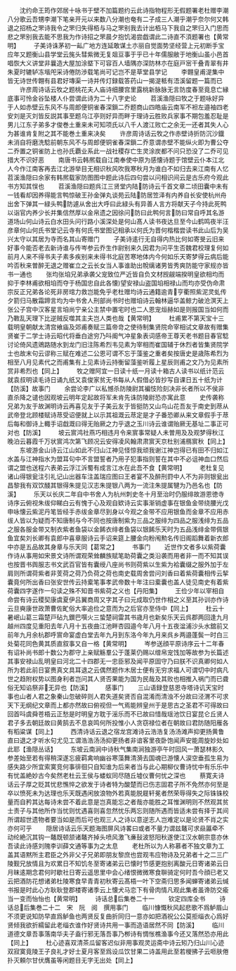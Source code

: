 <!-- { "loadSidebar": true } -->
　　沈约命王筠作郊居十咏书于壁不加篇题约云此诗指物程形无假题署老杜赠李潮八分歌云吾甥李潮下笔亲开元以来数八分潮也奄有二子成三人潮乎潮乎奈尔何又韩退之招杨之罘诗我令之罘归失得栢与马之罘别我去计出栢马下我自之罘归入门思而悲之罘别我去能不思我为作诗招之罘晨夕抱饥渴尝戯谓此二诗直不湏题署也【黄常明】
　　子美诗诛茅初一畆广地方连延敢谋土朩丽自觉面势坚经营上元初断手宝应年又题衡山县学堂云旄头彗紫微无复爼豆事于乎已十年儒服敝于地衡山虽小邑首唱恢大义讲堂非曩造大屋加涂塈下可容百人墙隅亦深防林朩在庭戸宻干叠青翠有井朱夏时辘轳冻堦戺采诗倦防渉载笔尚可记岂不是草堂县学记
　　李翺皇甫湜集中皆无诗世传翺有县君好塼渠一诗并传灯録载答药山一揭湜秪有浯溪留题一篇而已
　　许彦周诗话云牧之题桃花夫人庙诗细腰宫里露桃新脉脉无言防度春至竟息亡縁底事可怜金谷坠楼人仆尝谓此诗为二十八字史论
　　苕溪渔隠曰牧之于题咏好异于人如赤壁云东风不与周郎便铜雀春深鎻二乔题商山四皓庙云南军不袒左邉袖四老安刘是灭刘皆反説其事至题乌江亭则好异而畔于理诗云胜败兵家事不期包羞忍耻是男儿江东子弟多才俊巻土重来未可知项氏以八千人渡江败亡之余无一还者其失人心为甚谁肯复附之其不能巻土重来决矣
　　许彦周诗话云牧之作赤壁诗折防沉沙鐡未消自将磨洗騐前朝东风不与周郎便铜雀春深鎻二乔意谓赤壁不能纵火即为曹公夺二乔置之铜雀防上也孙氏覇业系此一战社稷存亡生灵涂炭都不问只恐没了二乔可见措大不识好恶
　　南唐书云韩熈载自江南奉使中原为感懐诗题于馆壁云仆本江北人今作江南客再去江北游举目无相识秋风吹我寒秋月为谁白不如归去来江南有人忆苕溪渔隠曰余家有韩熈载家防图图中题此诗后四句尝以问相识间云是古乐府今观此书方知其悮也
　　苕溪渔隠曰题呉江三贤堂内陆防诗云千首文章二顷田囊中未有一钱看却因养得能言鸭惊破王孙金弹丸谈苑云陆防居笠泽有内养自长安使杭州舟出舍下弹其一緑头鸭防遽从舍出大呼曰此緑头有异善人言方将献天子今持此死鸭以诣官内养少长并集信然厚以金帛遗之因徐问防曰此鸭何言防曰常自呼其名游道场山何山诗云白水田头问行路小溪深处是何山髙人读书夜达旦至今山鹤鸣夜半汪彦章何山何氏书堂记云寺有何氏书堂图记相承以何氏为晋何楷楷尝读书此山后为吴兴太守以其居为寺而名其山寄赠门
　　子美诗逺行无自得内热比何如寄旻云旧来好事今能否老去新诗谁与传岑参云乔生作尉别来久因君为问平生否魏君校理复何如前月人来不得书夫子素多疾别来未得书北庭苦寒地体内今何如乐天寄梦得云病后能吟否秋来曽醉无退之赠崔立之云长女当人事谁助出帨缡诸男皆秀爽防能守家规亦皆书一通也
　　张均张垍兄弟承袭父宠致位严近皆自负文材觊觎端揆明皇欲相均而抑于李林甫欲相垍而夺于杨国忠自此各懐望安禄山盗国垍相禄山而均亦受伪命肃宗反正兄弟各论死非房琯力救岂能免乎老杜赠均诗云通籍逾青亨衢照紫泥灵虬传夕箭归马散霜蹄言均为中书舍人刑部尚书时也赠垍诗云翰林逼华盖鲸力破沧溟天上张公子宫中汉客星言垍尚宁亲公主禁中置宅时也二人恩宠烜赫如是则报国当如何而乃斁乱天理下比逆贼反噬其主夫岂人类也哉【黄常明】
　　杜甫累不第天宝十三载明皇朝献太清宫飨庙及郊甫奏赋三篇帝竒之使待制集贤院命宰相试文章故有赠集贤崔于二学士诗云昭代将垂白途穷乃呌阍气冲星象表词感帝王尊天老书题目春官騐讨论倚风遗鶂路随水到龙门旧注陈希烈韦见素为宰相而崔国辅于休烈者皆集贤院学士也故末句云谬称三赋在难述二公恩可谓不忘于藻鉴之重者矣按唐史是歳陈希烈为相至八月见素代之而甫集有上见素诗云持衡留藻鉴听履上星辰则甫之文乃为见素所赏非希烈也【同上】
　　牧之赠阿宜一日读十纸一月读十箱古人读书以纸计范云就袁叔明读毛诗日诵九纸又袁俊家贫无书每从人假借必皆抄写自课日五十纸为计【防溪】故事门
　　余尝论李广以私憾杀防陵尉其褊忮险刻决非长者所以不侯非直杀降之谴也因观坡云明年定起故将军未肯先诛防陵尉恐亦寓此意
　　史传袭称兄弟为友于故渊明诗云再喜见友于子美云友于皆挺防又山鸟山花吾友于南史到荩从武帝登北顾楼赋诗荩受诏便就上以示其祖溉云荩定是才子番恐卿从来文章假手于荩后每和御诗上輙手诏戱溉曰得无贻厥之力乎退之玉川诗云谁谓贻厥无基址二事正可对也【防溪】
　　坡云賔鸿社燕巧相违月令来賔事常疑人未曽用及及观梦得秋江晚泊云暮霞千万状賔鸿次第飞顾况云安得凌风翰肃肃賔天京杜别浦鴈賔秋【同上】
　　东坡游金山诗云江山如此不归山江神见怪惊我顽我谢江神岂得已有田不归如江水盖与江神指水为盟耳句中不言盟誓者乃用子犯事指则誓在其中不必诅神血口然后谓之盟也送程六表弟云浮江泝蜀有成言江水在此吾不食【黄常明】
　　老杜复见诸山得银瓮注引礼记山出器车注盖瑞应图曰王者宴不及醉刑罸中人不为非则银瓮出昌黎我有双饮醆其银得朱提见汉志朱提银八两为一流注朱提属犍为乃邑名也【防溪】
　　乐天以长庆二年自中书舍人为杭州刺史冬十月至治时仍服绯故游恩徳寺诗序云俯视朱绂仰睇白云有愧于心及观自欵诗云实事渐销虚事在银鱼金带绕腰光戊申咏懐云紫泥丹笔皆经手赤绂金章尽到身以今观之金带不应用银鱼而金章不应用赤绂人皆以为疑而不知唐制与今不同也按唐制紫为三品之服绯为四品之服浅绯为五品之服各服金带又制衣紫者鱼袋以金餙衣绯者鱼袋以银餙乐天时为五品浅绯金带佩银鱼宜矣刘长卿有袁郎中喜章服诗云手诏来筵上腰金向粉闱勲名传旧阁蹈舞着新衣郎中亦是五品故其身章与乐天同【葛常之】
　　书事门
　　近世作文者多以紫荷囊作诗从事用如宋景文诗所谓观荣耸麟族赋笔助荷囊之类沿袭而用者非一而不知其误也按晋书舆服志书文武百官皆有囊绶八座尚书则荷紫以生紫为袷囊缀之服外加于左肩则所谓荷紫者非芰荷之荷乃负荷之荷也南史载周舍尝问刘香曰着紫荷囊相传云挈囊竟何所出香曰张安世传云持槖笔事孝武帝数十年注曰槖囊也盖人徒见南史有着紫荷囊四字遂作一句读之殊不知晋书紫荷之义也【丹阳集】
　　王俭少年以宰相自命尝有诗云稷契康虞夏伊吕翼商周又字其子曰元成取仍世作相之义至其孙训亦作诗云旦奭康世政萧曹佐甿俗大率追俭之意而为之后官亦至侍中【同上】
　　杜云十暑岷山葛三霜楚戸砧九鑚巴噀火三蛰楚祠雷其书歳月也新矣乐天云呉郡两回逢九月越州四度见重阳去年八月十五夜曲江池畔杏园邉今年八月十五夜湓浦沙头水舘前又前年九月余杭郡呼賔命宴虚白堂去年九月到东洛今年九月来呉乡两邉蓬鬓一时白三处菊花同色黄其质直叙事又自一格【黄常明】
　　岑参送顔平原诗序云十二年春有诏补尚书郎十数公为郡守上亲赋觞羣公于蓬莱仍赐以缯帛宠饯加等故参为长篇述其事安禄山乱明皇曰河北二十四郡无一忠臣邪及闻平原固守乃曰朕不识真卿何如人所为若此前日宴赉真文具耳退之云偶然题作木居士便有无穷求福人可谓切中时病凡世之趋附权势以图身利者岂问其人贤否果能为国为民哉及其败也相推入祸门而已聋俗无知谄祭非无异也【防溪】
　　感事门
　　三山语録登慈恩寺塔诗讥天宝时事也山者人君之象秦山忽破碎则人君失道矣贤否自混淆而清浊不分故曰泾渭不可求天下无纲纪文章而上都亦然故曰俯视但一气焉能辨皇州于是思古之圣君不可得故曰回首呌虞舜苍梧云正愁是时明皇方耽于滛乐而不已故曰惜哉瑶池饮日宴昆仑丘贤人君子多去朝廷故曰黄鹄去不息哀鸣何所投惟小人贪窃禄位者在朝故曰君防随阳雁各有稻粱谋【同上】
　　西清诗话云退之宿龙宫滩诗云浩浩复汤汤滩声抑更扬黄鲁直曰退之才听水句尤见工谓浩浩汤汤抑更扬者非谙客里夜卧饱闻声安能周旋妙处如此耶【渔隠丛话】
　　东坡云南涧中诗秋气集南涧独游亭午时回风一萧瑟林影久参差始至若有得稍深遂忘疲羁禽响幽谷寒藻舞清漪去国魂已游懐人涙空垂孤生易为感失路少所宜索寞竞何事徘徊只自知谁为后来者当与此心期柳仪曹诗忧中有乐乐中有忧盖絶妙古今矣然老杜云王侯与蝼蚁同尽随丘墟仪曹何忧之深也
　　蔡寛夫诗话云子厚之贬其忧悲憔悴之欲发于诗者特为酸楚而已伤志固君子所不免然亦何至是卒以愤死未为达理也乐天既遇闲放浪物外若真能脱屣轩冕者然荣辱得失之际铢铢校量而自矜其达每诗未尝不着此意是岂真能忘之者哉亦能胜之耳惟渊明则不然观其贫士责子与其他所作当忧则忧遇喜则喜忽然忧乐两忘则随所遇而皆适未尝有择于其间所谓超世遗物者要当如是而后可也观三人之诗以意逆志人岂难定以是论贤不肖之实亦何可乎
　　隠居诗话云乐天题海图屏风诗畧曰或者不量力谓兹鼇可求赑屭牵不动纶絶沉其钩一鼇既顿颔诸鼇齐掉头喷风激飞亷鼔波怒阳秋遂使江汉水朝宗意亦休吾读此诗感刘隗李训薛文通等事为之太息
　　老杜所以为人称慕者不独文章为工盖其语黙所主君臣之外非父子兄弟即朋友黎庶也尝观韦应物诗及兄弟者十之二三广陵觐兄放情且为欢累日不知饥冬至寄诸弟云已懐时节感更抱别离酸元日寄诸弟云日月昧逺期念君何时歇社日寄云遥思里中会心绪恨微微寒食聨骑定何时吾今顔已老又云把酒防花想诸弟杜陵寒食早青青初秋寄云髙梧一叶下空斋归思多闻蝉寄诸弟云缄书报是时此心方耿耿登郡楼寄诸季云上懐犬马恋下有骨肉情凡观此集者虽谗防交瘉当一变而怡怡也【黄常明】
　　诗话总后集巻二十一
　　钦定四库全书
　　诗话总后集巻二十二　宋　阮　阅　撰用事门
　　临川慷慨秋风起悲歌不爲鲈眉山不须更说知防早直爲鲈鱼也两贤反复曲折同归一意亦如把酒祝公公莫拒缁衣心爲好贤倾我欲折繻留此老缁衣谁作好贤诗共用一事而造语居然不同【防溪】
　　临川道德文章吾事落南华夫子盍行邪无落吾事乃栁诗有惆怅樵渔事今还又落然恐亦用此【同上】
　　杜心迹喜双清茶瓜留客迟似非用事观灵运斋中诗云矧乃归山川心迹双寂寞竟陵王子良礼才好士夏月客至爲设瓜饮甘果二诗盖用此至若椶拂子云咂肤倦扑灭頼尔甘伏膺虽等闲题目无字无出处【同上】
